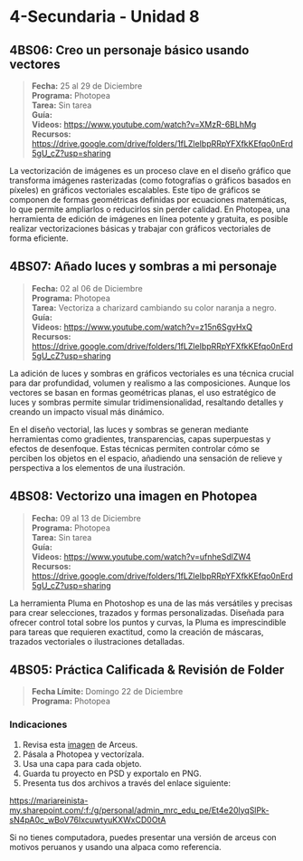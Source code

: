 # 4-Secundaria - Unidad 8

## 4BS06: Creo un personaje básico usando vectores

> <i class="bi bi-calendar"></i> **Fecha:** 25 al 29 de Diciembre<br><i class="bi bi-laptop"></i> **Programa:** Photopea<br><i class="bi bi-clipboard-check"></i> **Tarea:** Sin tarea<br> <i class="bi bi-card-checklist"></i> **Guía:** <br><i class="bi bi-youtube txt-red"></i> **Videos:** https://www.youtube.com/watch?v=XMzR-6BLhMg <br><i class="bi bi-files"></i> **Recursos:** https://drive.google.com/drive/folders/1fLZleIbpRRpYFXfkKEfqo0nErd5gU_cZ?usp=sharing

La vectorización de imágenes es un proceso clave en el diseño gráfico que transforma imágenes rasterizadas (como fotografías o gráficos basados en píxeles) en gráficos vectoriales escalables. Este tipo de gráficos se componen de formas geométricas definidas por ecuaciones matemáticas, lo que permite ampliarlos o reducirlos sin perder calidad. En Photopea, una herramienta de edición de imágenes en línea potente y gratuita, es posible realizar vectorizaciones básicas y trabajar con gráficos vectoriales de forma eficiente.

## 4BS07: Añado luces y sombras a mi personaje

> <i class="bi bi-calendar"></i> **Fecha:** 02 al 06 de Diciembre<br><i class="bi bi-laptop"></i> **Programa:** Photopea<br><i class="bi bi-clipboard-check"></i> **Tarea:** Vectoriza a charizard cambiando su color naranja a negro.<br> <i class="bi bi-card-checklist"></i> **Guía:** <br><i class="bi bi-youtube txt-red"></i> **Videos:** https://www.youtube.com/watch?v=z15n6SgvHxQ <br><i class="bi bi-files"></i> **Recursos:** https://drive.google.com/drive/folders/1fLZleIbpRRpYFXfkKEfqo0nErd5gU_cZ?usp=sharing

La adición de luces y sombras en gráficos vectoriales es una técnica crucial para dar profundidad, volumen y realismo a las composiciones. Aunque los vectores se basan en formas geométricas planas, el uso estratégico de luces y sombras permite simular tridimensionalidad, resaltando detalles y creando un impacto visual más dinámico.

En el diseño vectorial, las luces y sombras se generan mediante herramientas como gradientes, transparencias, capas superpuestas y efectos de desenfoque. Estas técnicas permiten controlar cómo se perciben los objetos en el espacio, añadiendo una sensación de relieve y perspectiva a los elementos de una ilustración.

## 4BS08: Vectorizo una imagen en Photopea

> <i class="bi bi-calendar"></i> **Fecha:** 09 al 13 de Diciembre<br><i class="bi bi-laptop"></i> **Programa:** Photopea<br><i class="bi bi-clipboard-check"></i> **Tarea:** Sin tarea<br> <i class="bi bi-card-checklist"></i> **Guía:** <br><i class="bi bi-youtube txt-red"></i> **Videos:** https://www.youtube.com/watch?v=ufnheSdlZW4 <br><i class="bi bi-files"></i> **Recursos:** https://drive.google.com/drive/folders/1fLZleIbpRRpYFXfkKEfqo0nErd5gU_cZ?usp=sharing

La herramienta Pluma en Photoshop es una de las más versátiles y precisas para crear selecciones, trazados y formas personalizadas. Diseñada para ofrecer control total sobre los puntos y curvas, la Pluma es imprescindible para tareas que requieren exactitud, como la creación de máscaras, trazados vectoriales o ilustraciones detalladas.

<div class="currentTheme">

## 4BS05: Práctica Calificada & Revisión de Folder

> <i class="bi bi-calendar"></i> **Fecha Límite:** Domingo 22 de Diciembre<br><i class="bi bi-laptop"></i> **Programa:** Photopea

### Indicaciones

1. Revisa esta [imagen](https://i.pinimg.com/474x/a8/d1/de/a8d1de7ef6c47214469d22b906b01abc.jpg) de Arceus.
2. Pásala a Photopea y vectorízala.
3. Usa una capa para cada objeto.
4. Guarda tu proyecto en PSD y exportalo en PNG.
5. Presenta tus dos archivos a través del enlace siguiente: 

https://mariareinista-my.sharepoint.com/:f:/g/personal/admin_mrc_edu_pe/Et4e20lyqSlPk-sN4pA0c_wBoV76IxcuwtyuKXWxCD0OtA

Si no tienes computadora, puedes presentar una versión de arceus con motivos peruanos y usando una alpaca como referencia.

</div>